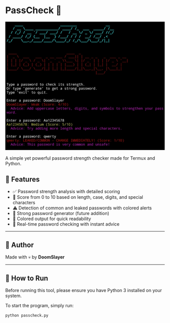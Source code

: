 # PassCheck 🔐

![screenshot](ScreenShot.jpg)

A simple yet powerful password strength checker made for Termux and Python.

## 🔧 Features

- ✅ Password strength analysis with detailed scoring
- 🔢 Score from 0 to 10 based on length, case, digits, and special characters
- ⚠️ Detection of common and leaked passwords with colored alerts
- 🔐 Strong password generator (future addition)
- 🌈 Colored output for quick readability
- 📝 Real-time password checking with instant advice

---

## 👑 Author

Made with 💀 by **DoomSlayer**

---

## 🚀 How to Run

Before running this tool, please ensure you have Python 3 installed on your system.

To start the program, simply run:

```bash
python passcheck.py
